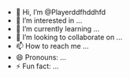 - 👋 Hi, I’m @Playerddfhddhfd
- 👀 I’m interested in ...
- 🌱 I’m currently learning ...
- 💞️ I’m looking to collaborate on ...
- 📫 How to reach me ...
- 😄 Pronouns: ...
- ⚡ Fun fact: ...

<!---
Playerddfhddhfd/Playerddfhddhfd is a ✨ special ✨ repository because its `README.md` (this file) appears on your GitHub profile.
You can click the Preview link to take a look at your changes.
--->
